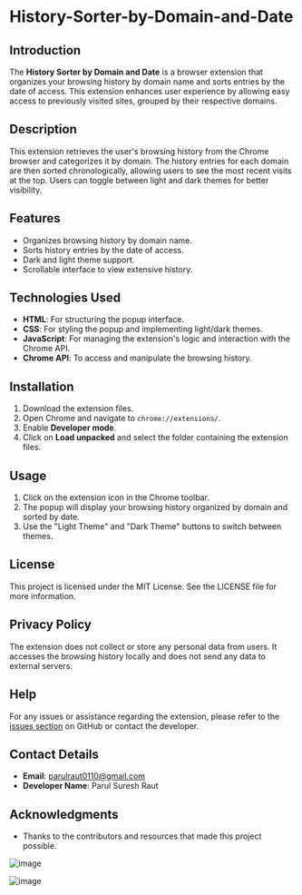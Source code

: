 # History-Sorter-by-Domain-and-Date 

## Introduction
The **History Sorter by Domain and Date** is a browser extension that organizes your browsing history by domain name and sorts entries by the date of access. This extension enhances user experience by allowing easy access to previously visited sites, grouped by their respective domains.

## Description
This extension retrieves the user's browsing history from the Chrome browser and categorizes it by domain. The history entries for each domain are then sorted chronologically, allowing users to see the most recent visits at the top. Users can toggle between light and dark themes for better visibility.

## Features
- Organizes browsing history by domain name.
- Sorts history entries by the date of access.
- Dark and light theme support.
- Scrollable interface to view extensive history.

## Technologies Used
- **HTML**: For structuring the popup interface.
- **CSS**: For styling the popup and implementing light/dark themes.
- **JavaScript**: For managing the extension's logic and interaction with the Chrome API.
- **Chrome API**: To access and manipulate the browsing history.

## Installation
1. Download the extension files.
2. Open Chrome and navigate to `chrome://extensions/`.
3. Enable **Developer mode**.
4. Click on **Load unpacked** and select the folder containing the extension files.

## Usage
1. Click on the extension icon in the Chrome toolbar.
2. The popup will display your browsing history organized by domain and sorted by date.
3. Use the "Light Theme" and "Dark Theme" buttons to switch between themes.

## License
This project is licensed under the MIT License. See the LICENSE file for more information.

## Privacy Policy
The extension does not collect or store any personal data from users. It accesses the browsing history locally and does not send any data to external servers.

## Help
For any issues or assistance regarding the extension, please refer to the [issues section](https://github.com/your-repo/issues) on GitHub or contact the developer.

## Contact Details
- **Email**: parulraut0110@gmail.com
- **Developer Name**: Parul Suresh Raut

## Acknowledgments
- Thanks to the contributors and resources that made this project possible.


![image](https://github.com/user-attachments/assets/bf28eaa5-0b23-4caf-a330-7ce67070eb9c)

![image](https://github.com/user-attachments/assets/78a20c81-b287-464a-9e24-b422266ff88d)

